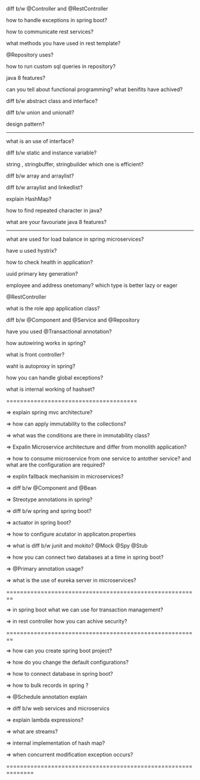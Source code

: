 


diff b/w @Controller and @RestController


how to handle exceptions in spring boot?

how to communicate rest services?

what methods you have used in rest template?

@Repository uses?

how to run custom sql queries in repository?

java 8 features?

can you tell about functional programming? what benifits have achived?

diff b/w abstract class and interface?

diff b/w union and unionall?

design pattern?

------------

what is an use of interface?

diff b/w static and instance variable?

string , stringbuffer, stringbuilder which one is efficient?

diff b/w array and arraylist?

diff b/w arraylist and linkedlist?

explain HashMap?

how to find repeated character in java?

what are your favouriate java 8 features?

----------------------------------

what are used for load balance in spring microservices?

have u used hystrix?

how to check health in application?

uuid primary key generation?

employee and address onetomany? which type is better lazy or eager

@RestController

what is the role app application class?

diff b/w @Component and @Service and @Repository

have you used @Transactional annotation?

how autowiring works in spring?

what is front controller?

waht is autoproxy in spring?

how you can handle global exceptions?

what is internal working of hashset?

======================================

=> explain spring mvc architecture?

=> how can apply immutability to the collections?

=> what was the conditions are there in immutability class?

=> Expalin Microservice architecture and differ from monolith application?

=> how to consume microservice from one service to antother service? and what are the configuration are required?

=> explin fallback mechanisim in microservices?

=> diff b/w @Component and @Bean

=> Streotype annotations in spring?

=> diff b/w spring and spring boot?

=> actuator in spring boot?

=> how to configure acutator in applicaton.properties

=> what is diff b/w junit and mokito?
		@Mock @Spy @Stub

=> how you can connect two databases at a time in spring boot?

=> @Primary annotation usage?

=> what is the use of eureka server in microservices?



========================================================

=> in spring boot what we can use for transaction management?

=> in rest controller how you can achive security?

========================================================

=> how can you create spring boot project?

=> how do you change the default configurations?

=> how to connect database in spring boot?

=> how to bulk records in spring ?

=> @Schedule annotation explain

=> diff b/w web services and microservics

=> explain lambda expressions?

=> what are streams?

=> internal implementation of hash map?

=> when concurrent modification exception occurs?

==============================================================


 











